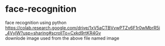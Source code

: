 # face-recognition
face recognition using python   
https://colab.research.google.com/drive/1xV5aCTBVvwPTZv6F1r0wMbrR5i_4VyIW?usp=sharing#scrollTo=Cxkd9rtKR4Gv  
downlode image used from the above file named image 


